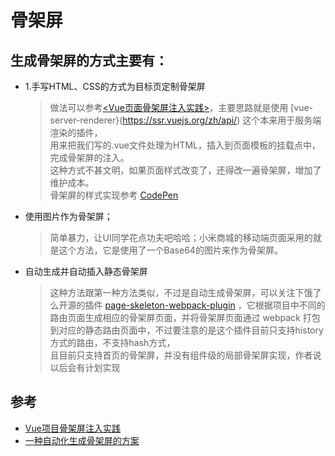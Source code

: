 # 骨架屏

>

## 生成骨架屏的方式主要有：

- 1.手写HTML、CSS的方式为目标页定制骨架屏
  >做法可以参考[<Vue页面骨架屏注入实践>](https://segmentfault.com/a/1190000014832185)，主要思路就是使用 [vue-server-renderer}(https://ssr.vuejs.org/zh/api/) 这个本来用于服务端渲染的插件，  
  用来把我们写的.vue文件处理为HTML，插入到页面模板的挂载点中，完成骨架屏的注入。    
  这种方式不甚文明，如果页面样式改变了，还得改一遍骨架屏，增加了维护成本。  
  骨架屏的样式实现参考 [CodePen](https://codepen.io/janily/pen/rGqQgJ)  
- 使用图片作为骨架屏；
  >简单暴力，让UI同学花点功夫吧哈哈；小米商城的移动端页面采用的就是这个方法，它是使用了一个Base64的图片来作为骨架屏。  
- 自动生成并自动插入静态骨架屏
  >这种方法跟第一种方法类似，不过是自动生成骨架屏，可以关注下饿了么开源的插件 [page-skeleton-webpack-plugin](https://link.juejin.im/?target=https%3A%2F%2Fgithub.com%2FElemeFE%2Fpage-skeleton-webpack-plugin) ，它根据项目中不同的路由页面生成相应的骨架屏页面，并将骨架屏页面通过 webpack 打包到对应的静态路由页面中，不过要注意的是这个插件目前只支持history方式的路由，不支持hash方式，  
  且目前只支持首页的骨架屏，并没有组件级的局部骨架屏实现，作者说以后会有计划实现





## 参考
- [Vue项目骨架屏注入实践](https://juejin.im/post/5b79a2786fb9a01a18267362)
- [一种自动化生成骨架屏的方案](https://github.com/Jocs/jocs.github.io/issues/22)
